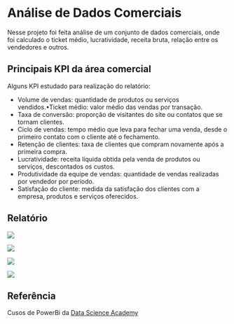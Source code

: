 # Análise de Dados Comerciais

Nesse projeto foi feita análise de um conjunto de dados comerciais, onde foi calculado o ticket médio, lucratividade, receita bruta, relação entre os vendedores e outros. 

## Principais KPI da área comercial

Alguns KPI estudado para realização do relatório:

- Volume de vendas: quantidade de produtos ou serviços vendidos.•Ticket médio: valor médio das vendas por transação.
- Taxa  de  conversão:  proporção  de  visitantes  do  site  ou  contatos  que  se  tornam clientes.
- Ciclo  de  vendas: tempo médio que leva para fechar uma venda, desde o primeiro contato com o cliente até o fechamento.
- Retenção  de  clientes:  taxa  de  clientes  que  compram  novamente  após  a  primeira compra.
- Lucratividade: receita líquida obtida pela venda de produtos ou serviços, descontados os custos.
- Produtividade da equipe de vendas: quantidade de vendas realizadas por vendedor por período.
- Satisfação do cliente: medida da satisfação dos clientes com a empresa, produtos e serviços oferecidos.

## Relatório
![](https://user-images.githubusercontent.com/80589529/233803591-e964e9e4-8c50-4a00-b0f7-fc04d3b754b1.png)

![](https://user-images.githubusercontent.com/80589529/233805945-6853234e-e413-4bab-95b5-c8744d2cdb5d.png)

![](https://user-images.githubusercontent.com/80589529/233805964-ac6c0b40-bece-4e29-8696-ca016a061a23.png)

![](https://user-images.githubusercontent.com/80589529/233805981-683ae86f-008f-4ea4-ae46-4329e7b43c9a.png)

## Referência
Cusos de PowerBi da [Data Science Academy](https://blog.dsacademy.com.br/)
